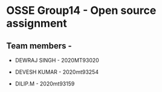 OSSE Group14 - Open source assignment 
============================================

Team members - 
----------------

* DEWRAJ SINGH 	  -   2020MT93020
+ DEVESH KUMAR	  -   2020mt93254
- DILIP.M		      -   2020mt93159



